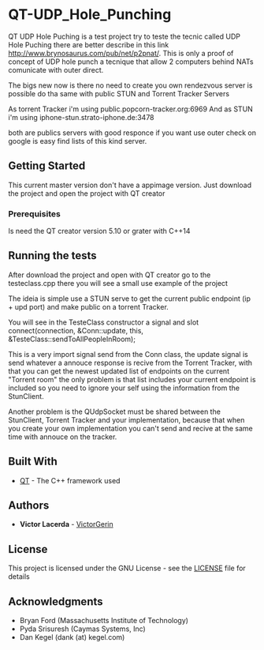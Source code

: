 # QT-UDP_Hole_Punching

QT UDP Hole Puching is a test project try to teste the tecnic called UDP Hole Puching there are better describe in this link http://www.brynosaurus.com/pub/net/p2pnat/.
This is only a proof of concept of UDP hole punch a tecnique that allow 2 computers behind NATs comunicate with outer direct.

The bigs new now is there no need to create you own rendezvous server is possible do tha same with public STUN and Torrent Tracker Servers

As torrent Tracker i'm using
public.popcorn-tracker.org:6969
And as STUN i'm using
iphone-stun.strato-iphone.de:3478

both are publics servers with good responce if you want use outer check on google is easy find lists of this kind server.

## Getting Started

This current master version don't have a appimage version.
Just download the project and open the project with QT creator

### Prerequisites

Is need the QT creator version 5.10 or grater with C++14

## Running the tests

After download the project and open with QT creator go to the testeclass.cpp there you will see a small use example of the project

The ideia is simple use a STUN serve to get the current public endpoint (ip + upd port) and make public on a torrent Tracker.

You will see in the TesteClass constructor a signal and slot
connect(connection, &Conn::update, this, &TesteClass::sendToAllPeopleInRoom);

This is a very import signal send from the Conn class, the update signal is send
whatever a annouce response is recive from the Torrent Tracker, with that you can
get the newest updated list of endpoints on the current "Torrent room" the only problem is that list includes your current endpoint is included so you need to ignore your self using the information from the StunClient.

Another problem is the QUdpSocket must be shared between the StunClient, Torrent Tracker and your implementation, because that when you create your own implementation you can't send and recive at the same time with annouce on the tracker.

## Built With

* [QT](http://doc.qt.io/) - The C++ framework used


## Authors

* **Victor Lacerda** - [VictorGerin](https://github.com/VictorGerin)

## License

This project is licensed under the GNU License - see the [LICENSE](LICENSE) file for details

## Acknowledgments

* Bryan Ford (Massachusetts Institute of Technology)
* Pyda Srisuresh (Caymas Systems, Inc)
* Dan Kegel (dank (at) kegel.com)

